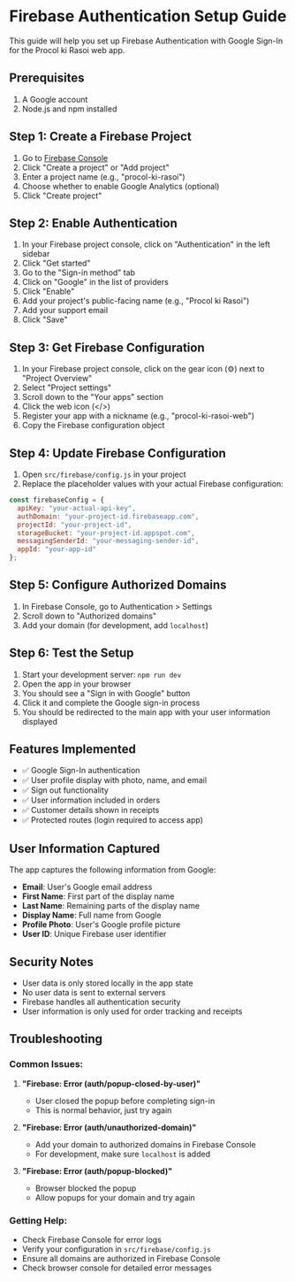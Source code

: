 # Firebase Authentication Setup Guide

This guide will help you set up Firebase Authentication with Google Sign-In for the Procol ki Rasoi web app.

## Prerequisites

1. A Google account
2. Node.js and npm installed

## Step 1: Create a Firebase Project

1. Go to [Firebase Console](https://console.firebase.google.com/)
2. Click "Create a project" or "Add project"
3. Enter a project name (e.g., "procol-ki-rasoi")
4. Choose whether to enable Google Analytics (optional)
5. Click "Create project"

## Step 2: Enable Authentication

1. In your Firebase project console, click on "Authentication" in the left sidebar
2. Click "Get started"
3. Go to the "Sign-in method" tab
4. Click on "Google" in the list of providers
5. Click "Enable"
6. Add your project's public-facing name (e.g., "Procol ki Rasoi")
7. Add your support email
8. Click "Save"

## Step 3: Get Firebase Configuration

1. In your Firebase project console, click on the gear icon (⚙️) next to "Project Overview"
2. Select "Project settings"
3. Scroll down to the "Your apps" section
4. Click the web icon (</>)
5. Register your app with a nickname (e.g., "procol-ki-rasoi-web")
6. Copy the Firebase configuration object

## Step 4: Update Firebase Configuration

1. Open `src/firebase/config.js` in your project
2. Replace the placeholder values with your actual Firebase configuration:

```javascript
const firebaseConfig = {
  apiKey: "your-actual-api-key",
  authDomain: "your-project-id.firebaseapp.com",
  projectId: "your-project-id",
  storageBucket: "your-project-id.appspot.com",
  messagingSenderId: "your-messaging-sender-id",
  appId: "your-app-id"
};
```

## Step 5: Configure Authorized Domains

1. In Firebase Console, go to Authentication > Settings
2. Scroll down to "Authorized domains"
3. Add your domain (for development, add `localhost`)

## Step 6: Test the Setup

1. Start your development server: `npm run dev`
2. Open the app in your browser
3. You should see a "Sign in with Google" button
4. Click it and complete the Google sign-in process
5. You should be redirected to the main app with your user information displayed

## Features Implemented

- ✅ Google Sign-In authentication
- ✅ User profile display with photo, name, and email
- ✅ Sign out functionality
- ✅ User information included in orders
- ✅ Customer details shown in receipts
- ✅ Protected routes (login required to access app)

## User Information Captured

The app captures the following information from Google:
- **Email**: User's Google email address
- **First Name**: First part of the display name
- **Last Name**: Remaining parts of the display name
- **Display Name**: Full name from Google
- **Profile Photo**: User's Google profile picture
- **User ID**: Unique Firebase user identifier

## Security Notes

- User data is only stored locally in the app state
- No user data is sent to external servers
- Firebase handles all authentication security
- User information is only used for order tracking and receipts

## Troubleshooting

### Common Issues:

1. **"Firebase: Error (auth/popup-closed-by-user)"**
   - User closed the popup before completing sign-in
   - This is normal behavior, just try again

2. **"Firebase: Error (auth/unauthorized-domain)"**
   - Add your domain to authorized domains in Firebase Console
   - For development, make sure `localhost` is added

3. **"Firebase: Error (auth/popup-blocked)"**
   - Browser blocked the popup
   - Allow popups for your domain and try again

### Getting Help:

- Check Firebase Console for error logs
- Verify your configuration in `src/firebase/config.js`
- Ensure all domains are authorized in Firebase Console
- Check browser console for detailed error messages 